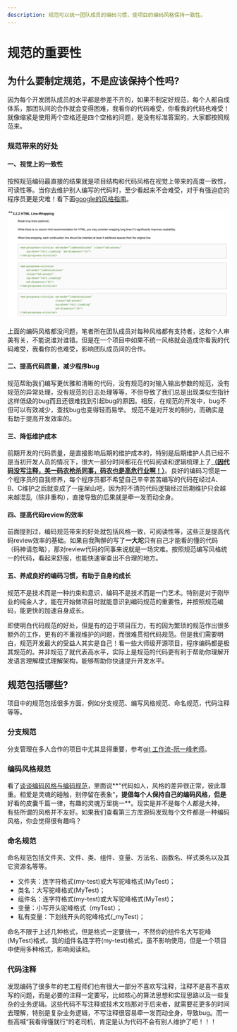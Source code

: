 ```yaml
---
description: 规范可以统一团队成员的编码习惯，使项目的编码风格保持一致性。
---
```


# 规范的重要性

## 为什么要制定规范，不是应该保持个性吗?

因为每个开发团队成员的水平都是参差不齐的，如果不制定好规范，每个人都自成体系，那团队间的合作就会变得困难，我看你的代码难受，你看我的代码也难受！就像缩紧是使用两个空格还是四个空格的问题，是没有标准答案的，大家都按照规范来。

### 规范带来的好处

#### 一、视觉上的一致性

按照规范编码最直接的结果就是项目结构和代码风格在视觉上带来的高度一致性，可读性等。当你去维护别人编写的代码时，至少看起来不会难受，对于有强迫症的程序员更是灾难！看下面[google的风格指南](https://google.github.io/styleguide/htmlcssguide.html#HTML_Line-Wrapping)。

![styleguide](.gitbook/assets/image%20%2812%29.png)

上面的编码风格都没问题，笔者所在团队成员对每种风格都有支持者，这和个人审美有关，不能说谁对谁错。但是在一个项目中如果不统一风格就会造成你看我的代码难受，我看你的也难受，影响团队成员间的合作。

#### 二、提高代码质量，减少程序bug

规范帮助我们编写更优雅和清晰的代码，没有规范的对输入输出参数的规范，没有规范的异常处理，没有规范的日志处理等等，不但导致了我们总是出现类似空指针这样低级的bug而且还很难找到引起bug的原因。相反，在规范的开发中，bug不但可以有效减少，查找bug也变得轻而易举。 规范不是对开发的制约，而确实是有助于提高开发效率的。

#### 三、降低维护成本

前期开发的代码质量，是直接影响后期的维护成本的，特别是后期维护人员已经不是当初开发人员的情况下，很大一部分时间都花在代码阅读和逻辑梳理上了[**（因代码没写注释，美一码农枪杀同事，码农也是高危行业啊！）**](https://zhuanlan.zhihu.com/p/45319957)。良好的编码习惯是一个程序员的自我修养，每个程序员都不希望自己辛辛苦苦编写的代码在经过A、B、C维护之后就变成了一座屎山吧，因为捋不清的代码逻辑经过后期维护只会越来越混乱（除非重构），直接导致的后果就是牵一发而动全身。

#### 四、提高代码review的效率

前面提到过，编码规范带来的好处就包括风格一致，可阅读性等，这些正是提高代码review效率的基础。如果自我陶醉的写了**一大坨**只有自己才能看的懂的代码（码神请忽略），那对review代码的同事来说就是一场灾难。按照规范编写风格统一的代码，看起来舒服，也能快速审查出不合理的地方。

#### 五、养成良好的编码习惯，有助于自身的成长

规范不是技术而是一种约束和意识，编码不是技术而是一门艺术。特别是对于刚毕业的纯金人才，能在开始做项目时就能意识到编码规范的重要性，并按照规范编码，能更快的加速自身成长。

即使明白代码规范的好处，但是有的迫于项目压力，有的因为繁琐的规范作出很多额外的工作，更有的不重视维护的问题，而很难贯彻代码规范。但是我们需要明白，规范开发最大的受益人其实是自己！看一些大师级开源项目，程序编码都是极其规范的。并非规范了就代表高水平，实际上是规范的代码更有利于帮助你理解开发语言理解模式理解架构，能够帮助你快速提升开发水平。

## 规范包括哪些?

项目中的规范包括很多方面，例如分支规范、编写风格规范、命名规范，代码注释等等。

### 分支规范

分支管理在多人合作的项目中尤其显得重要，参考[git 工作流-阮一峰老师](http://www.ruanyifeng.com/blog/2015/12/git-workflow.html)。

### 编码风格规范

看了[谈谈编码风格与编码规范](https://github.com/lifesinger/blog/issues/166)，里面说**“代码如人，风格的差异很正常，彼此尊重。相爱是灵魂的碰触，别停留在表象“**，提倡每个人保持自己的编码风格，但是**好看的皮囊千篇一律，有趣的灵魂万里挑一**。现实是并不是每个人都是大神，有些所谓的风格并不友好。如果我们查看第三方库源码发现每个文件都是一种编码风格，你会觉得很有趣吗？

### 命名规范

命名规范包括文件夹、文件、类、组件、变量、方法名、函数名、样式类名以及其它资源名等等。

* 文件夹：连字符格式\(my-test\)或大写驼峰格式\(MyTest\)；
* 类名：大写驼峰格式\(MyTest\)；
* 组件名：连字符格式\(my-test\)或大写驼峰格式\(MyTest\)；
* 变量：小写开头驼峰格式（myTest）；
* 私有变量：下划线开头的驼峰格式\(\_myTest\)；

命名不限于上述几种格式，但是格式一定要统一，不然你的组件名大写驼峰\(MyTest\)格式，我的组件名连字符\(my-test\)格式，虽不影响使用，但是一个项目中使用多种格式，影响阅读和。

### 代码注释

发现编码了很多年的老工程师们也有很大一部分不喜欢写注释，注释不是喜不喜欢写的问题，而是必要的注释一定要写，比如核心的算法思想和实现思路以及一些复杂的业务逻辑。这些代码不写注释或技术文档那对于后来者，就需要花更多的时间去理解，特别是复杂业务逻辑，不写注释很容易牵一发而动全身，导致bug。而一些高喊“我看得懂就行“的老司机，肯定是认为代码不会有别人维护了吧！！！



